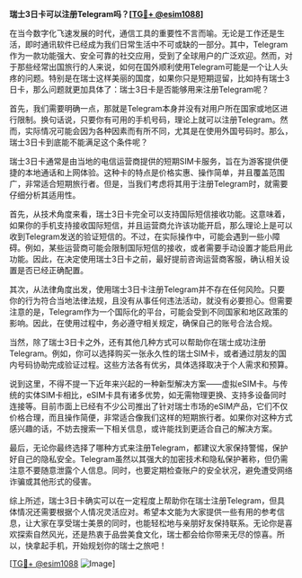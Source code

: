 **瑞士3日卡可以注册Telegram吗？[[TG💪+ @esim1088](https://t.me/s/esim1088)]**

在当今数字化飞速发展的时代，通信工具的重要性不言而喻。无论是工作还是生活，即时通讯软件已经成为我们日常生活中不可或缺的一部分。其中，Telegram作为一款功能强大、安全可靠的社交应用，受到了全球用户的广泛欢迎。然而，对于那些经常出国旅行的人来说，如何在国外顺利使用Telegram可能是一个让人头疼的问题。特别是在瑞士这样美丽的国度，如果你只是短期逗留，比如持有瑞士3日卡，那么问题就更加具体了：瑞士3日卡是否能够用来注册Telegram呢？

首先，我们需要明确一点，那就是Telegram本身并没有对用户所在国家或地区进行限制。换句话说，只要你有可用的手机号码，理论上就可以注册Telegram。然而，实际情况可能会因为各种因素而有所不同，尤其是在使用外国号码时。那么，瑞士3日卡到底能不能满足这个条件呢？

瑞士3日卡通常是由当地的电信运营商提供的短期SIM卡服务，旨在为游客提供便捷的本地通话和上网体验。这种卡的特点是价格实惠、操作简单，并且覆盖范围广，非常适合短期旅行者。但是，当我们考虑将其用于注册Telegram时，就需要仔细分析其适用性。

首先，从技术角度来看，瑞士3日卡完全可以支持国际短信接收功能。这意味着，如果你的手机支持接收国际短信，并且运营商允许该功能开启，那么理论上是可以收到Telegram发送的验证短信的。不过，在实际操作中，可能会遇到一些小障碍。例如，某些运营商可能会限制国际短信的接收，或者需要手动设置才能启用此功能。因此，在决定使用瑞士3日卡之前，最好提前咨询运营商客服，确认相关设置是否已经正确配置。

其次，从法律角度出发，使用瑞士3日卡注册Telegram并不存在任何风险。只要你的行为符合当地法律法规，且没有从事任何违法活动，就没有必要担心。但需要注意的是，Telegram作为一个国际化的平台，可能会受到不同国家和地区政策的影响。因此，在使用过程中，务必遵守相关规定，确保自己的账号合法合规。

当然，除了瑞士3日卡之外，还有其他几种方式可以帮助你在瑞士成功注册Telegram。例如，你可以选择购买一张永久性的瑞士SIM卡，或者通过朋友的国内号码协助完成验证过程。这些方法各有优劣，具体选择取决于个人需求和预算。

说到这里，不得不提一下近年来兴起的一种新型解决方案——虚拟eSIM卡。与传统的实体SIM卡相比，eSIM卡具有诸多优势，如无需物理更换、支持多设备同时连接等。目前市面上已经有不少公司推出了针对瑞士市场的eSIM产品，它们不仅价格合理，而且操作简便，非常适合像我们这样的短期旅行者。如果你对这种方式感兴趣的话，不妨去搜索一下相关信息，或许能找到更适合自己的解决方案。

最后，无论你最终选择了哪种方式来注册Telegram，都建议大家保持警惕，保护好自己的隐私安全。Telegram虽然以其强大的加密技术和隐私保护著称，但仍需注意不要随意泄露个人信息。同时，也要定期检查账户的安全状况，避免遭受网络诈骗或其他形式的侵害。

综上所述，瑞士3日卡确实可以在一定程度上帮助你在瑞士注册Telegram，但具体情况还需要根据个人情况灵活应对。希望本文能为大家提供一些有用的参考信息，让大家在享受瑞士美景的同时，也能轻松地与亲朋好友保持联系。无论你是喜欢探索自然风光，还是热衷于品尝美食文化，瑞士都会给你带来无尽的惊喜。所以，快拿起手机，开始规划你的瑞士之旅吧！

[[TG💪+ @esim1088](https://t.me/s/esim1088) ![Image](https://i.postimg.cc/4NQfJmqS/Snipaste-2025-05-13-00-14-12.png)]